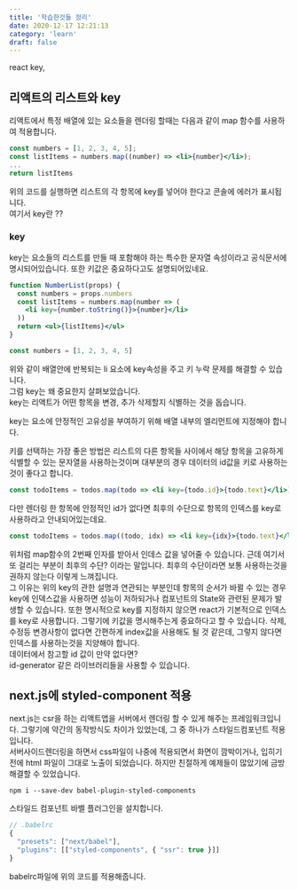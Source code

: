 ```yaml
---
title: '학습한것들 정리'
date: 2020-12-17 12:21:13
category: 'learn'
draft: false
---
```


react key,

## 리액트의 리스트와 key

리액트에서 특정 배열에 있는 요소들을 렌더링 할때는 다음과 같이 map 함수를 사용하여 적용합니다.

```jsx
const numbers = [1, 2, 3, 4, 5];
const listItems = numbers.map((number) => <li>{number}</li>);
...
return listItems
```

위의 코드를 실행하면 리스트의 각 항목에 key를 넣어야 한다고 콘솔에 에러가 표시됩니다.  
여기서 key란 ??

### key

key는 요소들의 리스트를 만들 때 포함해야 하는 특수한 문자열 속성이라고 공식문서에 명시되어있습니다. 또한
키값은 중요하다고도 설명되어있네요.

```jsx
function NumberList(props) {
  const numbers = props.numbers
  const listItems = numbers.map(number => (
    <li key={number.toString()}>{number}</li>
  ))
  return <ul>{listItems}</ul>
}

const numbers = [1, 2, 3, 4, 5]
```

위와 같이 배열안에 반복되는 li 요소에 key속성을 주고 키 누락 문제를 해결할 수 있습니다.  
그럼 key는 왜 중요한지 살펴보았습니다.  
key는 리액트가 어떤 항목을 변경, 추가 삭제할지 식별하는 것을 돕습니다.

key는 요소에 안정적인 고유성을 부여하기 위해 배열 내부의 엘리먼트에 지정해야 합니다.

키를 선택하는 가장 좋은 방법은 리스트의 다른 항목들 사이에서 해당 항목을 고유하게 식별할 수 있는 문자열을 사용하는것이며 대부분의 경우 데이터의 id값을 키로 사용하는것이 좋다고 합니다.

```jsx
const todoItems = todos.map(todo => <li key={todo.id}>{todo.text}</li>)
```

다만 렌더링 한 항목에 안정적인 id가 없다면 최후의 수단으로 항목의 인덱스를 key로 사용하라고 안내되어있는데요.

```jsx
const todoItems = todos.map((todo, idx) => <li key={idx}>{todo.text}</li>)
```

위처럼 map함수의 2번째 인자를 받아서 인데스 값을 넣어줄 수 있습니다. 근데 여기서 또 걸리는 부분이 최후의 수단?
이라는 말입니다. 최후의 수단이라면 보통 사용하는것을 권하지 않는다 이렇게 느껴집니다.  
그 이유는 위의 key의 관한 설명과 연관되는 부분인데 항목의 순서가 바뀔 수 있는 경우 key에 인덱스값을 사용하면 성능이
저하되거나 컴포넌트의 State와 관련된 문제가 발생할 수 있습니다. 또한 명시적으로 key를 지정하지 않으면 react가 기본적으로 인덱스를 key로 사용합니다.
그렇기에 키값을 명시해주는게 중요하다고 할 수 있습니다. 삭제, 수정등 변경사항이 없다면 간편하게 index값을 사용해도 될 것 같은데, 그렇지 않다면 인덱스를 사용하는것을 지양해야 합니다.  
데이터에서 참고할 id 값이 만약 없다면?  
id-generator 같은 라이브러리들을 사용할 수 있습니다.

## next.js에 styled-component 적용

next.js는 csr을 하는 리액트앱을 서버에서 렌더링 할 수 있게 해주는 프레임워크입니다.
그렇기에 약간의 동작방식도 차이가 있었는데, 그 중 하나가 스타일드컴포넌트 적용입니다.  
서버사이드렌더링을 하면서 css파일이 나중에 적용되면서 화면이 깜박이거나, 입히기 전에 html 파일이
그대로 노출이 되었습니다. 하지만 친절하게 예제들이 많았기에 금방 해결할 수 있었습니다.

```
npm i --save-dev babel-plugin-styled-components
```

스타일드 컴포넌트 바벨 플러그인을 설치합니다.

```js
// .babelrc
{
  "presets": ["next/babel"],
  "plugins": [["styled-components", { "ssr": true }]]
}
```

babelrc파일에 위의 코드를 적용해줍니다.
